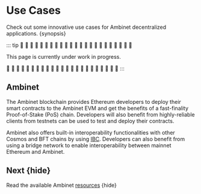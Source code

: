 <!--
order: 3
-->

# Use Cases

Check out some innovative use cases for Ambinet decentralized applications. {synopsis}

::: tip
🚧 🚧 🚧 🚧 🚧 🚧 🚧 🚧 🚧 🚧 🚧 🚧 🚧 🚧 🚧 🚧 🚧 🚧 🚧 🚧 🚧 🚧 🚧

This page is currently under work in progress.

🚧 🚧 🚧 🚧 🚧 🚧 🚧 🚧 🚧 🚧 🚧 🚧 🚧 🚧 🚧 🚧 🚧 🚧 🚧 🚧 🚧 🚧 🚧
:::

## Ambinet

The Ambinet blockchain provides Ethereum developers to deploy their smart contracts to the
Ambinet EVM and get the benefits of a fast-finality Proof-of-Stake (PoS) chain. Developers will
also benefit from highly-reliable clients from testnets can be used to test and deploy their
contracts.

Ambinet also offers built-in interoperability functionalities with other Cosmos and BFT chains by using [IBC](https://cosmos.network/ibc). Developers can also benefit from using a bridge network to enable interoperability between mainnet Ethereum and Ambinet.

## Next {hide}

Read the available Ambinet [resources](./resources.md) {hide}
